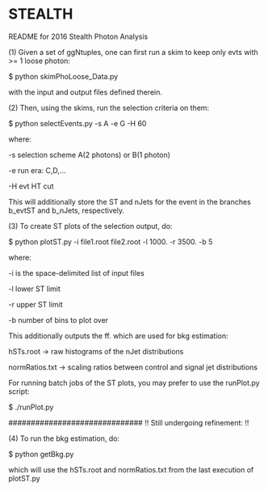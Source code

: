 # STEALTH
README for 2016 Stealth Photon Analysis

(1) Given a set of ggNtuples, one can first run a skim to keep only evts with >= 1 loose photon:

$ python skimPhoLoose_Data.py

with the input and output files defined therein.

(2) Then, using the skims, run the selection criteria on them:

$ python selectEvents.py -s A -e G -H 60

where:

  -s selection scheme A(2 photons) or B(1 photon)
  
  -e run era: C,D,...
  
  -H evt HT cut

This will additionally store the ST and nJets for the event in the branches b_evtST and b_nJets, respectively.

(3) To create ST plots of the selection output, do:

$ python plotST.py -i file1.root file2.root -l 1000. -r 3500. -b 5

where:

  -i is the space-delimited list of input files
  
  -l lower ST limit
  
  -r upper ST limit
  
  -b number of bins to plot over

This additionally outputs the ff. which are used for bkg estimation: 

hSTs.root -> raw histograms of the nJet distributions

normRatios.txt -> scaling ratios between control and signal jet distributions

For running batch jobs of the ST plots, you may prefer to use the runPlot.py script:

$ ./runPlot.py

##############################
!! Still undergoing refinement: !!

(4) To run the bkg estimation, do: 

$ python getBkg.py

which will use the hSTs.root and normRatios.txt from the last execution of plotST.py
